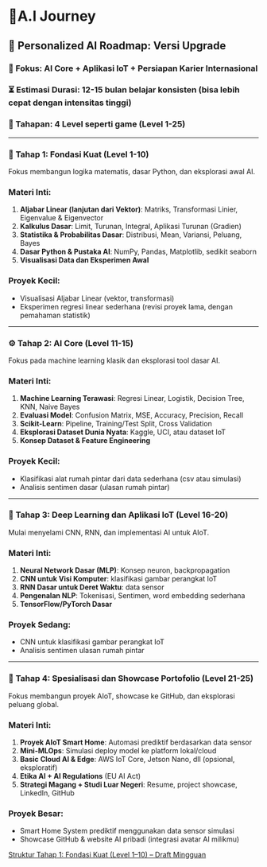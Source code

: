 # 🤖A.I Journey

## 📍 **Personalized AI Roadmap: Versi Upgrade**

### 🧠 Fokus: AI Core + Aplikasi IoT + Persiapan Karier Internasional

### ⏳ Estimasi Durasi: 12-15 bulan belajar konsisten (bisa lebih cepat dengan intensitas tinggi)

### 🎯 Tahapan: 4 Level seperti game (Level 1-25)

---

### 🔰 **Tahap 1: Fondasi Kuat (Level 1-10)**

Fokus membangun logika matematis, dasar Python, dan eksplorasi awal AI.

### Materi Inti:

1. **Aljabar Linear (lanjutan dari Vektor)**: Matriks, Transformasi Linier, Eigenvalue & Eigenvector
2. **Kalkulus Dasar**: Limit, Turunan, Integral, Aplikasi Turunan (Gradien)
3. **Statistika & Probabilitas Dasar**: Distribusi, Mean, Variansi, Peluang, Bayes
4. **Dasar Python & Pustaka AI**: NumPy, Pandas, Matplotlib, sedikit seaborn
5. **Visualisasi Data dan Eksperimen Awal**

### Proyek Kecil:

- Visualisasi Aljabar Linear (vektor, transformasi)
- Eksperimen regresi linear sederhana (revisi proyek lama, dengan pemahaman statistik)

---

### ⚙️ **Tahap 2: AI Core (Level 11-15)**

Fokus pada machine learning klasik dan eksplorasi tool dasar AI.

### Materi Inti:

1. **Machine Learning Terawasi**: Regresi Linear, Logistik, Decision Tree, KNN, Naive Bayes
2. **Evaluasi Model**: Confusion Matrix, MSE, Accuracy, Precision, Recall
3. **Scikit-Learn**: Pipeline, Training/Test Split, Cross Validation
4. **Eksplorasi Dataset Dunia Nyata**: Kaggle, UCI, atau dataset IoT
5. **Konsep Dataset & Feature Engineering**

### Proyek Kecil:

- Klasifikasi alat rumah pintar dari data sederhana (csv atau simulasi)
- Analisis sentimen dasar (ulasan rumah pintar)

---

### 🤖 **Tahap 3: Deep Learning dan Aplikasi IoT (Level 16-20)**

Mulai menyelami CNN, RNN, dan implementasi AI untuk AIoT.

### Materi Inti:

1. **Neural Network Dasar (MLP)**: Konsep neuron, backpropagation
2. **CNN untuk Visi Komputer**: klasifikasi gambar perangkat IoT
3. **RNN Dasar untuk Deret Waktu**: data sensor
4. **Pengenalan NLP**: Tokenisasi, Sentimen, word embedding sederhana
5. **TensorFlow/PyTorch Dasar**

### Proyek Sedang:

- CNN untuk klasifikasi gambar perangkat IoT
- Analisis sentimen ulasan rumah pintar

---

### 🚀 **Tahap 4: Spesialisasi dan Showcase Portofolio (Level 21-25)**

Fokus membangun proyek AIoT, showcase ke GitHub, dan eksplorasi peluang global.

### Materi Inti:

1. **Proyek AIoT Smart Home**: Automasi prediktif berdasarkan data sensor
2. **Mini-MLOps**: Simulasi deploy model ke platform lokal/cloud
3. **Basic Cloud AI & Edge**: AWS IoT Core, Jetson Nano, dll (opsional, eksploratif)
4. **Etika AI + AI Regulations** (EU AI Act)
5. **Strategi Magang + Studi Luar Negeri**: Resume, project showcase, LinkedIn, GitHub

### Proyek Besar:

- Smart Home System prediktif menggunakan data sensor simulasi
- Showcase GitHub & website AI pribadi (integrasi avatar AI milikmu)

[Struktur Tahap 1: Fondasi Kuat (Level 1–10) – Draft Mingguan ](https://www.notion.so/Struktur-Tahap-1-Fondasi-Kuat-Level-1-10-Draft-Mingguan-1d02f51475ce80378e18cf790211077b?pvs=21)
